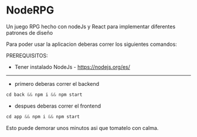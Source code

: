 # NodeRPG
Un juego RPG hecho con nodeJs y React para implementar diferentes patrones de diseño

Para poder usar la aplicacion deberas correr los siguientes comandos:

PREREQUISITOS:
* Tener instalado NodeJs - https://nodejs.org/es/

---

* primero deberas correr el backend
```js
cd back && npm i && npm start
```

* despues deberas correr el frontend
```js
cd app && npm i && npm start
```

Esto puede demorar unos minutos asi que tomatelo con calma.

